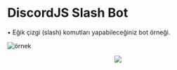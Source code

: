 # DiscordJS Slash Bot
• Eğik çizgi (slash) komutları yapabileceğiniz bot örneği.

![örnek](https://user-images.githubusercontent.com/68592606/120373194-ba7c2500-c320-11eb-81b3-3c3d22add7e4.png)

<p align="center">
  <a href="https://discord.gg/Ks9T8H9"><img src="https://img.shields.io/badge/Bot%20Satış%20-1d202b.svg?&style=for-the-badge&logo=discord&logoColor=white"></a>
</p>

